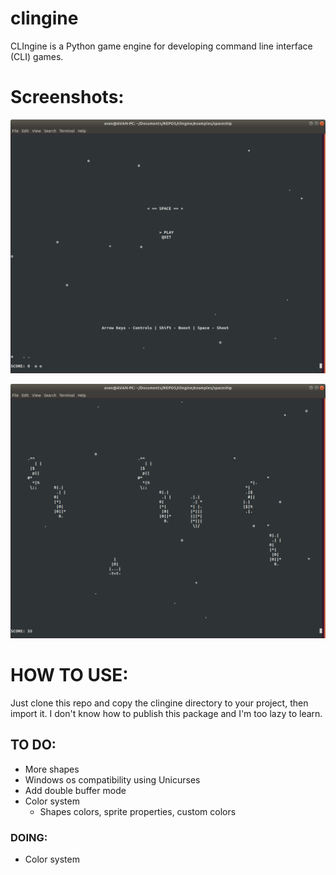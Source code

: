 # clingine
CLIngine is a Python game engine for developing command line interface (CLI) games.

# Screenshots:
![menu](screenshots/menu.png?raw=true "menu")

![gameplay](screenshots/gameplay.png?raw=true "gameplay")

# HOW TO USE:
Just clone this repo and copy the clingine directory to your project, then import it.
I don't know how to publish this package and I'm too lazy to learn.

## TO DO:
* More shapes
* Windows os compatibility using Unicurses
* Add double buffer mode
* Color system
	* Shapes colors, sprite properties, custom colors

### DOING:
* Color system